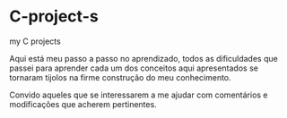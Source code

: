 # C-project-s
my C projects

Aqui está meu passo a passo no aprendizado, todos as dificuldades que passei para aprender cada um dos conceitos aqui apresentados se tornaram tijolos na firme construção do meu conhecimento. 

Convido aqueles que se interessarem a me ajudar com comentários e modificações que acherem pertinentes. 
